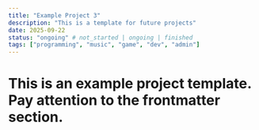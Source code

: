 ```yaml
---
title: "Example Project 3"
description: "This is a template for future projects"
date: 2025-09-22
status: "ongoing" # not_started | ongoing | finished
tags: ["programming", "music", "game", "dev", "admin"]
---
```


# This is an example project template. Pay attention to the frontmatter section.